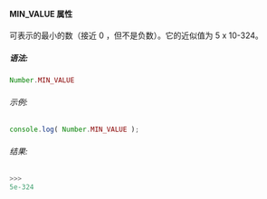 #### MIN_VALUE 属性

  可表示的最小的数（接近 0 ，但不是负数）。它的近似值为 5 x 10-324。

##### 语法:

  ```javascript
  Number.MIN_VALUE
  ```

###### 示例:

  ```javascript
  console.log( Number.MIN_VALUE );
  ```

###### 结果:

  ```javascript
  >>>
  5e-324
  ```
